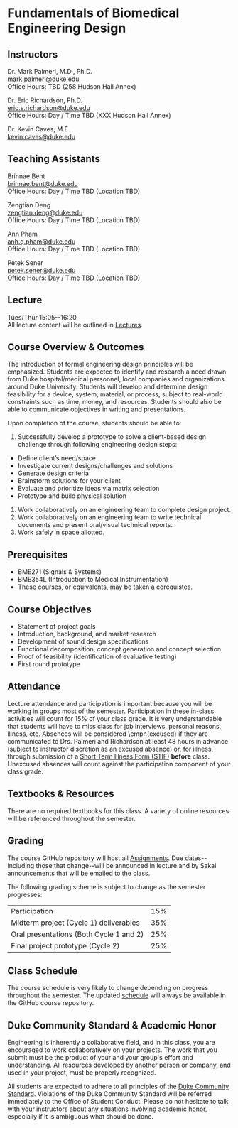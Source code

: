 # Fundamentals of Biomedical Engineering Design

## Instructors
Dr. Mark Palmeri, M.D., Ph.D.  
<mark.palmeri@duke.edu>  
Office Hours: TBD (258 Hudson Hall Annex)

Dr. Eric Richardson, Ph.D.  
<eric.s.richardson@duke.edu>  
Office Hours: Day / Time TBD (XXX Hudson Hall Annex)

Dr. Kevin Caves, M.E.  
<kevin.caves@duke.edu>  

## Teaching Assistants
Brinnae Bent  
<brinnae.bent@duke.edu>  
Office Hours: Day / Time TBD (Location TBD)

Zengtian Deng  
<zengtian.deng@duke.edu>  
Office Hours: Day / Time TBD (Location TBD)

Ann Pham  
<anh.q.pham@duke.edu>  
Office Hours: Day / Time TBD (Location TBD)

Petek Sener  
<petek.sener@duke.edu>  
Office Hours: Day / Time TBD (Location TBD)

## Lecture
Tues/Thur 15:05--16:20  
All lecture content will be outlined in [Lectures](Lectures/).

## Course Overview & Outcomes
The introduction of formal engineering design principles will be emphasized.
Students are expected to identify and research a need drawn from Duke
hospital/medical personnel, local companies and organizations around Duke
University. Students will develop and determine design feasibility for a
device, system, material, or process, subject to real-world constraints such
as time, money, and resources. Students should also be able to communicate
objectives in writing and presentations.

Upon completion of the course, students should be able to:
1. Successfully develop a prototype to solve a client-based design challenge
through following engineering design steps: 
  + Define client’s need/space
  + Investigate current designs/challenges and solutions
  + Generate design criteria
  + Brainstorm solutions for your client
  + Evaluate and prioritize ideas via matrix selection
  + Prototype and build physical solution
1. Work collaboratively on an engineering team to complete design project.
1. Work collaboratively on an engineering team to write technical documents
and present oral/visual technical reports.
1. Work safely in space allotted.

## Prerequisites
* BME271 (Signals & Systems)
* BME354L (Introduction to Medical Instrumentation)
* These courses, or equivalents, may be taken a corequistes.

## Course Objectives
* Statement of project goals
* Introduction, background, and market research
* Development of sound design specifications
* Functional decomposition, concept generation and concept selection
* Proof of feasibility (identification of evaluative testing)
* First round prototype

## Attendance
Lecture attendance and participation is important because you will be working
in groups most of the semester.  Participation in these in-class
activities will count for 15\% of your class grade.  It is very understandable
that students will have to miss class for job interviews, personal reasons,
illness, etc.  Absences will be considered \emph{excused} if they are
communicated to Drs. Palmeri and Richardson at least 48 hours in advance (subject
to instructor discretion as an excused absence) or, for illness, through
submission of a [Short Term Illness Form
(STIF)](http://www.pratt.duke.edu/undergrad/policies/3531) **before** class.
Unexcused absences will count against the participation component of your class
grade.

## Textbooks & Resources
There are no required textbooks for this class.  A variety of online resources
will be referenced throughout the semester.  

## Grading
The course GitHub repository will host all [Assignments](Assignments/).
Due dates--including those that change--will be announced in lecture and by
Sakai announcements that will be emailed to the
class.  

The following grading scheme is subject to change as the semester progresses:
<table>
<tr>
<td>Participation</td>
<td>15%</td>
</tr>
<tr>
<td>Midterm project (Cycle 1) deliverables</td>
<td>35%</td>
</tr>

<tr>
<td>Oral presentations (Both Cycle 1 and 2)</td>
<td>25%</td>
</tr>

<tr>
<td>Final project prototype (Cycle 2)</td>
<td>25%</td>
</tr>
</table>

## Class Schedule
The course schedule is very likely to change depending on progress throughout
the semester.  The updated [schedule](schedule.md) will always be available in
the GitHub course repository.  

## Duke Community Standard & Academic Honor
Engineering is inherently a collaborative field, and in this class, you are
encouraged to work collaboratively on your projects.  The work that you submit
must be the product of your and your group's effort and understanding.  All
resources developed by another person or company, and used in your project,
must be properly recognized.

All students are expected to adhere to all principles of the [Duke Community
Standard](http://www.integrity.duke.edu/standard.html).  Violations of the Duke
Community Standard will be referred immediately to the Office of Student
Conduct.  Please do not hesitate to talk with your instructors about any
situations involving academic honor, especially if it is ambiguous what should
be done.
